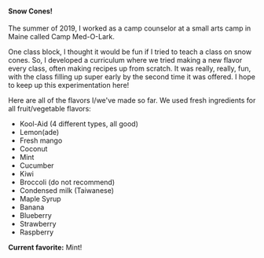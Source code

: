 #### Snow Cones!

The summer of 2019, I worked as a camp counselor at a small arts camp in Maine called Camp Med-O-Lark.

One class block, I thought it would be fun if I tried to teach a class on snow cones. So, I developed a curriculum where we tried making a new flavor every class, often making recipes up from scratch. It was really, really, fun, with the class filling up super early by the second time it was offered. I hope to keep up this experimentation here!

Here are all of the flavors I/we've made so far. We used fresh ingredients for all fruit/vegetable flavors:

-   Kool-Aid (4 different types, all good)
-   Lemon(ade)
-   Fresh mango
-   Coconut
-   Mint
-   Cucumber
-   Kiwi
-   Broccoli (do not recommend)
-   Condensed milk (Taiwanese)
-   Maple Syrup
-   Banana
-   Blueberry
-   Strawberry
-   Raspberry

**Current favorite:** Mint!
